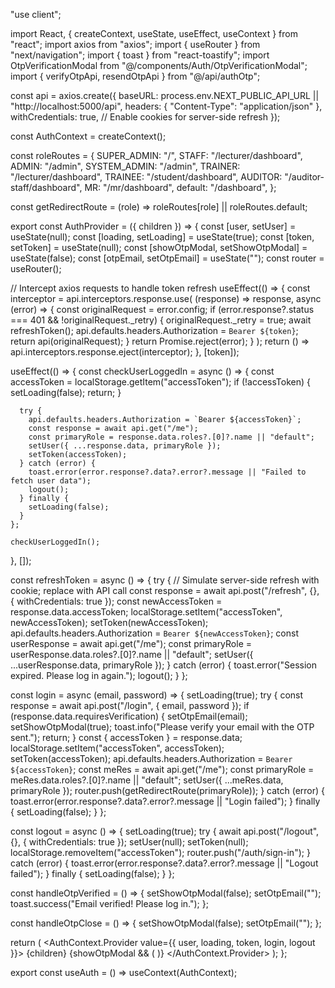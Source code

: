 "use client";

import React, { createContext, useState, useEffect, useContext } from "react";
import axios from "axios";
import { useRouter } from "next/navigation";
import { toast } from "react-toastify";
import OtpVerificationModal from "@/components/Auth/OtpVerificationModal";
import { verifyOtpApi, resendOtpApi } from "@/api/authOtp";

const api = axios.create({
  baseURL: process.env.NEXT_PUBLIC_API_URL || "http://localhost:5000/api",
  headers: { "Content-Type": "application/json" },
  withCredentials: true, // Enable cookies for server-side refresh
});

const AuthContext = createContext();

const roleRoutes = {
  SUPER_ADMIN: "/",
  STAFF: "/lecturer/dashboard",
  ADMIN: "/admin",
  SYSTEM_ADMIN: "/admin",
  TRAINER: "/lecturer/dashboard",
  TRAINEE: "/student/dashboard",
  AUDITOR: "/auditor-staff/dashboard",
  MR: "/mr/dashboard",
  default: "/dashboard",
};

const getRedirectRoute = (role) => roleRoutes[role] || roleRoutes.default;

export const AuthProvider = ({ children }) => {
  const [user, setUser] = useState(null);
  const [loading, setLoading] = useState(true);
  const [token, setToken] = useState(null);
  const [showOtpModal, setShowOtpModal] = useState(false);
  const [otpEmail, setOtpEmail] = useState("");
  const router = useRouter();

  // Intercept axios requests to handle token refresh
  useEffect(() => {
    const interceptor = api.interceptors.response.use(
      (response) => response,
      async (error) => {
        const originalRequest = error.config;
        if (error.response?.status === 401 && !originalRequest._retry) {
          originalRequest._retry = true;
          await refreshToken();
          api.defaults.headers.Authorization = `Bearer ${token}`;
          return api(originalRequest);
        }
        return Promise.reject(error);
      }
    );
    return () => api.interceptors.response.eject(interceptor);
  }, [token]);

  useEffect(() => {
    const checkUserLoggedIn = async () => {
      const accessToken = localStorage.getItem("accessToken");
      if (!accessToken) {
        setLoading(false);
        return;
      }

      try {
        api.defaults.headers.Authorization = `Bearer ${accessToken}`;
        const response = await api.get("/me");
        const primaryRole = response.data.roles?.[0]?.name || "default";
        setUser({ ...response.data, primaryRole });
        setToken(accessToken);
      } catch (error) {
        toast.error(error.response?.data?.error?.message || "Failed to fetch user data");
        logout();
      } finally {
        setLoading(false);
      }
    };

    checkUserLoggedIn();
  }, []);

  const refreshToken = async () => {
    try {
      // Simulate server-side refresh with cookie; replace with API call
      const response = await api.post("/refresh", {}, { withCredentials: true });
      const newAccessToken = response.data.accessToken;
      localStorage.setItem("accessToken", newAccessToken);
      setToken(newAccessToken);
      api.defaults.headers.Authorization = `Bearer ${newAccessToken}`;
      const userResponse = await api.get("/me");
      const primaryRole = userResponse.data.roles?.[0]?.name || "default";
      setUser({ ...userResponse.data, primaryRole });
    } catch (error) {
      toast.error("Session expired. Please log in again.");
      logout();
    }
  };

  const login = async (email, password) => {
    setLoading(true);
    try {
      const response = await api.post("/login", { email, password });
      if (response.data.requiresVerification) {
        setOtpEmail(email);
        setShowOtpModal(true);
        toast.info("Please verify your email with the OTP sent.");
        return;
      }
      const { accessToken } = response.data;
      localStorage.setItem("accessToken", accessToken);
      setToken(accessToken);
      api.defaults.headers.Authorization = `Bearer ${accessToken}`;
      const meRes = await api.get("/me");
      const primaryRole = meRes.data.roles?.[0]?.name || "default";
      setUser({ ...meRes.data, primaryRole });
      router.push(getRedirectRoute(primaryRole));
    } catch (error) {
      toast.error(error.response?.data?.error?.message || "Login failed");
    } finally {
      setLoading(false);
    }
  };

  const logout = async () => {
    setLoading(true);
    try {
      await api.post("/logout", {}, { withCredentials: true });
      setUser(null);
      setToken(null);
      localStorage.removeItem("accessToken");
      router.push("/auth/sign-in");
    } catch (error) {
      toast.error(error.response?.data?.error?.message || "Logout failed");
    } finally {
      setLoading(false);
    }
  };

  const handleOtpVerified = () => {
    setShowOtpModal(false);
    setOtpEmail("");
    toast.success("Email verified! Please log in.");
  };

  const handleOtpClose = () => {
    setShowOtpModal(false);
    setOtpEmail("");
  };

  return (
    <AuthContext.Provider value={{ user, loading, token, login, logout }}>
      {children}
      {showOtpModal && (
        <OtpVerificationModal
          email={otpEmail}
          onVerified={handleOtpVerified}
          onClose={handleOtpClose}
          verifyOtpApi={verifyOtpApi}
          resendOtpApi={resendOtpApi}
        />
      )}
    </AuthContext.Provider>
  );
};

export const useAuth = () => useContext(AuthContext);